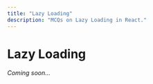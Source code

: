 ```yaml
---
title: "Lazy Loading"
description: "MCQs on Lazy Loading in React."
---
```


# Lazy Loading

_Coming soon..._

